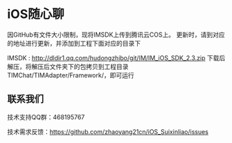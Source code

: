 # iOS随心聊

因GitHub有文件大小限制，现将IMSDK上传到腾讯云COS上。 更新时，请到对应的地址进行更新，并添加到工程下面对应的目录下

IMSDK : http://dldir1.qq.com/hudongzhibo/git/IM/IM_iOS_SDK_2.3.zip 下载后解压，将解压后文件夹下的包拷贝到工程目录 TIMChat/TIMAdapter/Framework/，即可运行

## 联系我们
技术支持QQ群：468195767

技术需求反馈：https://github.com/zhaoyang21cn/iOS_Suixinliao/issues
